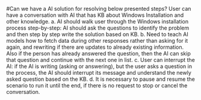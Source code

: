 #Can we have a AI solution for resolving below presented steps?
User can have a conversation with AI that has KB about Windows Installation and other knowledge.
a. AI should walk user through the Windows installation process step-by-step: AI should ask the questions to identify the problem and then step by step write the solution based on KB.
b. Need to teach AI models how to fetch data during other responses rather than asking for it again, and rewriting if there are updates to already existing information. Also if the person has already answered the question, then the AI can skip that question and continue with the next one in list.
c. User can interrupt the AI: if the AI is writing (asking or answering), but the user asks a question in the process, the AI should interrupt its message and understand the newly asked question based on the KB.
d. It is necessary to pause and resume the scenario to run it until the end, if there is no request to stop or cancel the conversation.

